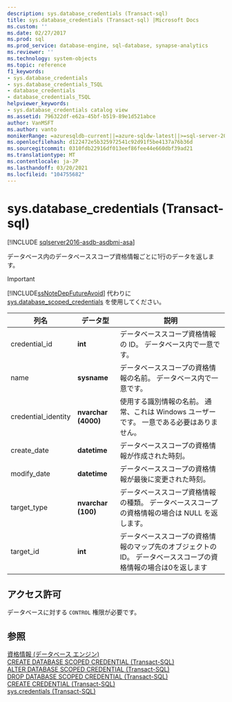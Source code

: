```yaml
---
description: sys.database_credentials (Transact-sql)
title: sys.database_credentials (Transact-sql) |Microsoft Docs
ms.custom: ''
ms.date: 02/27/2017
ms.prod: sql
ms.prod_service: database-engine, sql-database, synapse-analytics
ms.reviewer: ''
ms.technology: system-objects
ms.topic: reference
f1_keywords:
- sys.database_credentials
- sys.database_credentials_TSQL
- database_credentials
- database_credentials_TSQL
helpviewer_keywords:
- sys.database_credentials catalog view
ms.assetid: 796322df-e62a-45bf-b519-89e1d521abce
author: VanMSFT
ms.author: vanto
monikerRange: =azuresqldb-current||=azure-sqldw-latest||>=sql-server-2016||>=sql-server-linux-2017||=azuresqldb-mi-current
ms.openlocfilehash: d122472e5b325972541c92d91f5be4137a76b36d
ms.sourcegitcommit: 0310fdb22916df013eef86fee44e660dbf39ad21
ms.translationtype: MT
ms.contentlocale: ja-JP
ms.lasthandoff: 03/20/2021
ms.locfileid: "104755682"
---
```

# <a name="sysdatabase_credentials-transact-sql"></a>sys.database_credentials (Transact-sql)
[!INCLUDE [sqlserver2016-asdb-asdbmi-asa](../../includes/applies-to-version/sqlserver2016-asdb-asdbmi-asa.md)]

  データベース内のデータベーススコープ資格情報ごとに1行のデータを返します。  
> [!IMPORTANT]  
>  [!INCLUDE[ssNoteDepFutureAvoid](../../includes/ssnotedepfutureavoid-md.md)] 代わりに [sys.database_scoped_credentials](../../relational-databases/system-catalog-views/sys-database-scoped-credentials-transact-sql.md) を使用してください。    
  
|列名|データ型|説明|  
|-----------------|---------------|-----------------|  
|credential_id|**int**|データベーススコープ資格情報の ID。 データベース内で一意です。|  
|name|**sysname**|データベーススコープの資格情報の名前。 データベース内で一意です。|  
|credential_identity|**nvarchar (4000)**|使用する識別情報の名前。 通常、これは Windows ユーザーです。 一意である必要はありません。|  
|create_date|**datetime**|データベーススコープの資格情報が作成された時刻。|  
|modify_date|**datetime**|データベーススコープの資格情報が最後に変更された時刻。|  
|target_type|**nvarchar (100)**|データベーススコープ資格情報の種類。 データベーススコープの資格情報の場合は NULL を返します。|  
|target_id|**int**|データベーススコープの資格情報のマップ先のオブジェクトの ID。 データベーススコープの資格情報の場合は0を返します|  
  
## <a name="permissions"></a>アクセス許可  
 データベースに対する `CONTROL` 権限が必要です。  
  
## <a name="see-also"></a>参照  
 [資格情報 &#40;データベース エンジン&#41;](../../relational-databases/security/authentication-access/credentials-database-engine.md)   
 [CREATE DATABASE SCOPED CREDENTIAL &#40;Transact-SQL&#41;](../../t-sql/statements/create-database-scoped-credential-transact-sql.md)   
 [ALTER DATABASE SCOPED CREDENTIAL &#40;Transact-SQL&#41;](../../t-sql/statements/alter-database-scoped-credential-transact-sql.md)   
 [DROP DATABASE SCOPED CREDENTIAL &#40;Transact-SQL&#41;](../../t-sql/statements/drop-database-scoped-credential-transact-sql.md)   
 [CREATE CREDENTIAL &#40;Transact-SQL&#41;](../../t-sql/statements/create-credential-transact-sql.md)   
 [sys.credentials &#40;Transact-SQL&#41;](../../relational-databases/system-catalog-views/sys-credentials-transact-sql.md)  
  
  
